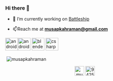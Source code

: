 ### Hi there 👋

- 🔭 I’m currently working on [Battleship](https://github.com/MusapKahraman/Battleship)

- 📫Reach me at **musapkahraman@gmail.com**

<p align="left"><img src="https://cdnjs.cloudflare.com/ajax/libs/simple-icons/3.6.1/unity.svg" alt="android" width="40" height="40"/><img src="https://devicons.github.io/devicon/devicon.git/icons/android/android-original-wordmark.svg" alt="android" width="40" height="40"/> <img src="https://download.blender.org/branding/community/blender_community_badge_white.svg" alt="blender" width="40" height="40"/> <img src="https://devicons.github.io/devicon/devicon.git/icons/csharp/csharp-original.svg" alt="csharp" width="40" height="40"/></p><p>&nbsp;<img align="center" src="https://github-readme-stats.vercel.app/api?username=musapkahraman&show_icons=true" alt="musapkahraman" /></p>

<p align="center">
<a href="https://linkedin.com/in/musapkahraman" target="blank"><img align="center" src="https://cdn.jsdelivr.net/npm/simple-icons@3.0.1/icons/linkedin.svg" alt="musapkahraman" height="30" width="30" /></a>
<a href="https://stackoverflow.com/story/musapkahraman" target="blank"><img align="center" src="https://cdn.jsdelivr.net/npm/simple-icons@3.0.1/icons/stackoverflow.svg" alt="9425544" height="30" width="30" /></a>
</p>


<!--
**musapkahraman/musapkahraman** is a ✨ _special_ ✨ repository because its `README.md` (this file) appears on your GitHub profile.

Here are some ideas to get you started:

- 🔭 I’m currently working on ...
- 🌱 I’m currently learning ...
- 👯 I’m looking to collaborate on ...
- 🤔 I’m looking for help with ...
- 💬 Ask me about ...
- 📫 How to reach me: ...
- 😄 Pronouns: ...
- ⚡ Fun fact: ...
-->
